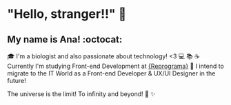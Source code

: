 # "Hello, stranger!!" 👋

## My name is Ana! :octocat:

:mortar_board: I'm a biologist and also passionate about technology! <3
:computer: :books: :coffee: Currently I'm studying Front-end Development at [{Reprograma}](https://reprograma.com.br/) 
:dart: I intend to migrate to the IT World as a Front-end Developer & UX/UI Designer in the future!

The universe is the limit! To infinity and beyond! :rocket: :sparkles:  
